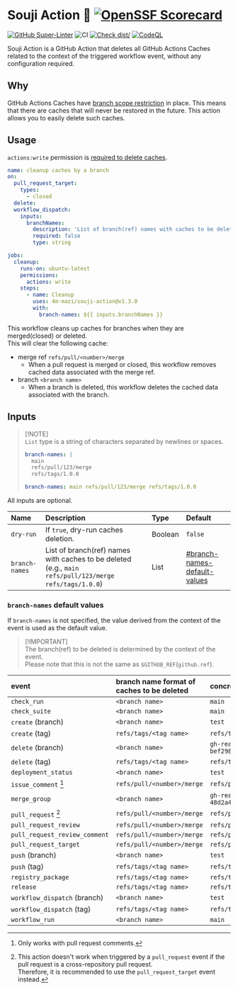 # Souji Action 🧹 [![OpenSSF Scorecard](https://api.scorecard.dev/projects/github.com/4m-mazi/souji-action/badge)](https://scorecard.dev/viewer/?uri=github.com/4m-mazi/souji-action)

[![GitHub Super-Linter](https://github.com/4m-mazi/souji-action/actions/workflows/linter.yml/badge.svg)](https://github.com/super-linter/super-linter)
![CI](https://github.com/4m-mazi/souji-action/actions/workflows/ci.yml/badge.svg)
[![Check dist/](https://github.com/4m-mazi/souji-action/actions/workflows/check-dist.yml/badge.svg)](https://github.com/actions/4m-mazi/souji-action/actions/workflows/check-dist.yml)
[![CodeQL](https://github.com/4m-mazi/souji-action/actions/workflows/codeql-analysis.yml/badge.svg)](https://github.com/4m-mazi/souji-action/actions/workflows/codeql-analysis.yml)

Souji Action is a GitHub Action that deletes all GitHub Actions Caches related
to the context of the triggered workflow event, without any configuration
required.

## Why

GitHub Actions Caches have
[branch scope restriction](https://docs.github.com/en/actions/using-workflows/caching-dependencies-to-speed-up-workflows#restrictions-for-accessing-a-cache)
in place. This means that there are caches that will never be restored in the
future. This action allows you to easily delete such caches.

## Usage

`actions:write` permission is
[required to delete caches](https://docs.github.com/en/rest/actions/cache?apiVersion=2022-11-28#delete-a-github-actions-cache-for-a-repository-using-a-cache-id).

<!-- x-release-please-start-version -->

```yml
name: cleanup caches by a branch
on:
  pull_request_target:
    types:
      - closed
  delete:
  workflow_dispatch:
    inputs:
      branchNames:
        description: 'List of branch(ref) names with caches to be deleted'
        required: false
        type: string

jobs:
  cleanup:
    runs-on: ubuntu-latest
    permissions:
      actions: write
    steps:
      - name: Cleanup
        uses: 4m-mazi/souji-action@v1.3.0
        with:
          branch-names: ${{ inputs.branchNames }}
```

<!-- x-release-please-end -->

This workflow cleans up caches for branches when they are merged(closed) or
deleted. \
This will clear the following cache:

- merge ref `refs/pull/<number>/merge`
  - When a pull request is merged or closed, this workflow removes cached data
    associated with the merge ref.
- branch `<branch name>`
  - When a branch is deleted, this workflow deletes the cached data associated
    with the branch.

## Inputs

> [!NOTE]\
> `List` type is a string of characters separated by newlines or spaces.
>
> ```yaml
> branch-names: |
>   main
>   refs/pull/123/merge
>   refs/tags/1.0.0
> ```
>
> ```yaml
> branch-names: main refs/pull/123/merge refs/tags/1.0.0
> ```

All inputs are optional.

| Name           | Description                                                                                            | Type    | Default                                                      |
| :------------- | :----------------------------------------------------------------------------------------------------- | :------ | :----------------------------------------------------------- |
| `dry-run`      | If `true`, dry-run caches deletion.                                                                    | Boolean | `false`                                                      |
| `branch-names` | List of branch(ref) names with caches to be deleted (e.g., `main refs/pull/123/merge refs/tags/1.0.0`) | List    | [#branch-names-default-values](#branch-names-default-values) |

### `branch-names` default values

If `branch-names` is not specified, the value derived from the context of the
event is used as the default value.

> [!IMPORTANT]\
> The branch(ref) to be deleted is determined by the context of the event.\
> Please note that this is not the same as `$GITHUB_REF`(`github.ref`).

| event                         | branch name format of caches to be deleted | concrete example                                                         |
| :---------------------------- | :----------------------------------------- | :----------------------------------------------------------------------- |
| `check_run`                   | `<branch name>`                            | `main`                                                                   |
| `check_suite`                 | `<branch name>`                            | `main`                                                                   |
| `create` (branch)             | `<branch name>`                            | `test`                                                                   |
| `create` (tag)                | `refs/tags/<tag name>`                     | `refs/tags/v2.3.4`                                                       |
| `delete` (branch)             | `<branch name>`                            | `gh-readonly-queue/main/pr-813-bef2983ddf2ae45fbf6ef6c788732c6bc7797cae` |
| `delete` (tag)                | `refs/tags/<tag name>`                     | `refs/tags/v2.3.4`                                                       |
| `deployment_status`           | `<branch name>`                            | `test`                                                                   |
| `issue_comment` [^1]          | `refs/pull/<number>/merge`                 | `refs/pull/123/merge`                                                    |
| `merge_group`                 | `<branch name>`                            | `gh-readonly-queue/main/pr-746-48d2a411fc179d6938d5c57a5040d1b38f3eb198` |
| `pull_request` [^2]           | `refs/pull/<number>/merge`                 | `refs/pull/123/merge`                                                    |
| `pull_request_review`         | `refs/pull/<number>/merge`                 | `refs/pull/123/merge`                                                    |
| `pull_request_review_comment` | `refs/pull/<number>/merge`                 | `refs/pull/123/merge`                                                    |
| `pull_request_target`         | `refs/pull/<number>/merge`                 | `refs/pull/123/merge`                                                    |
| `push` (branch)               | `<branch name>`                            | `test`                                                                   |
| `push` (tag)                  | `refs/tags/<tag name>`                     | `refs/tags/v2.3.4`                                                       |
| `registry_package`            | `refs/tags/<tag name>`                     | `refs/tags/v2.3.4`                                                       |
| `release`                     | `refs/tags/<tag name>`                     | `refs/tags/v2.3.4`                                                       |
| `workflow_dispatch` (branch)  | `<branch name>`                            | `test`                                                                   |
| `workflow_dispatch` (tag)     | `refs/tags/<tag name>`                     | `refs/tags/v2.3.4`                                                       |
| `workflow_run`                | `<branch name>`                            | `main`                                                                   |

[^1]: Only works with pull request comments.

[^2]:
    This action doesn't work when triggered by a `pull_request` event if the
    pull request is a cross-repository pull request.\
    Therefore, it is recommended to use the `pull_request_target` event instead.
